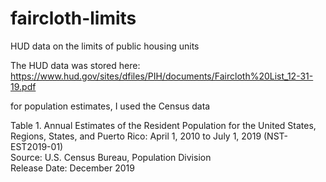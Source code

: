 # faircloth-limits
HUD data on the limits of public housing units

The HUD data was stored here: https://www.hud.gov/sites/dfiles/PIH/documents/Faircloth%20List_12-31-19.pdf

for population estimates, I used the Census data 

Table 1. Annual Estimates of the Resident Population for the United States, Regions, States, and Puerto Rico: April 1, 2010 to July 1, 2019 (NST-EST2019-01)												
Source: U.S. Census Bureau, Population Division												
Release Date: December 2019												

